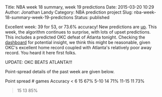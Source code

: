 Title: NBA week 18 summary, week 19 predictions
Date: 2015-03-20 10:29
Author: Jonathan Landy
Category: NBA prediction project
Slug: nba-week-18-summary-week-19-predictions
Status: published

Excellent week: 39 for 53, or 73.6% accuracy! New predictions are [up](http://efavdb.com/weekly-nba-predictions/). This week, the algorithm continues to surprise, with lots of upset predictions. This includes a predicted OKC defeat of Atlanta tonight. Checking the [dashboard](http://efavdb.com/nba-dash/) for potential insight, we think this might be reasonable, given OKC's excellent home record coupled with Atlanta's relatively poor away record. You heard it here first folks.

UPDATE: OKC BEATS ATLANTA!!!

Point-spread details of the past week are given below.

Point spread 	# games 	Accuracy
< 6 	15 	67%
5-10 	14 	71%
11-15 	11 	73%
>15 	13 	85%